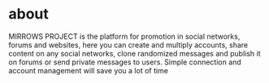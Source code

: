 # about
MIRROWS PROJECT is the platform for promotion in social networks, forums and websites, here you can create and multiply accounts, share content on any social networks, clone randomized messages and publish it on forums or send private messages to users.  Simple connection and account management will save you a lot of time
